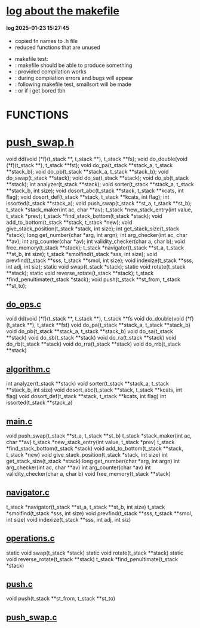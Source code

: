 # [log about the makefile](logmakefile.md)

####	log 2025-01-23 15:27:45
*	copied fn names to .h file
*	reduced functions that are unused
-	makefile test:
-	:	makefile should be able to produce something
-	:	provided compilation works
-	:	during compilation errors and bugs will appear
-	:	following makefile test, smallsort will be made
-	:	or if i get bored tbh


#	FUNCTIONS
#	[push_swap.h](push_swap.h)
void		dd(void (*f)(t_stack **, t_stack **), t_stack **fs);
void		do_double(void (*f)(t_stack **), t_stack **fst);
void		do_pa(t_stack **stack_a, t_stack **stack_b);
void		do_pb(t_stack **stack_a, t_stack **stack_b);
void		do_swap(t_stack **stack);
void		do_sa(t_stack **stack);
void		do_sb(t_stack **stack);
int		analyzer(t_stack **stack);
void		sorter(t_stack **stack_a, t_stack **stack_b, int size);
void		dosort_abc(t_stack **stack, t_stack **kcats, int flag);
void		dosort_def(t_stack **stack, t_stack **kcats, int flag);
int		issorted(t_stack **stack_a);
void		push_swap(t_stack **st_a, t_stack **st_b);
t_stack	*stack_maker(int ac, char **av);
t_stack	*new_stack_entry(int value, t_stack *prev);
t_stack	*find_stack_bottom(t_stack *stack);
void		add_to_bottom(t_stack **stack, t_stack *new);
void		give_stack_position(t_stack *stack, int size);
int		get_stack_size(t_stack *stack);
long    	get_number(char *arg, int argn);
int		arg_checker(int ac, char **av);
int		arg_counter(char *av);
int		validity_checker(char a, char b);
void		free_memory(t_stack **stack);
t_stack	*navigator(t_stack **st_a, t_stack **st_b, int size);
t_stack	*smolfind(t_stack *sss, int size);
void		prevfind(t_stack **sss, t_stack **smol, int size);
void		indexize(t_stack **sss, int adj, int siz);
static void swap(t_stack *stack);
static void rotate(t_stack **stack);
static void reverse_rotate(t_stack **stack);
t_stack	*find_penultimate(t_stack *stack);
void	push(t_stack **st_from, t_stack **st_to);

##	[do_ops.c](do_ops.c)
void		dd(void (*f)(t_stack **, t_stack **), t_stack **fs
void		do_double(void (*f)(t_stack **), t_stack **fst)
void		do_pa(t_stack **stack_a, t_stack **stack_b)
void		do_pb(t_stack **stack_a, t_stack **stack_b)
void		do_sa(t_stack **stack)
void		do_sb(t_stack **stack)
void		do_ra(t_stack **stack)
void		do_rb(t_stack **stack)
void		do_rra(t_stack **stack)
void		do_rrb(t_stack **stack)

##	[algorithm.c](algorithm.c)
int		analyzer(t_stack **stack)
void		sorter(t_stack **stack_a, t_stack **stack_b, int size)
void		dosort_abc(t_stack **stack, t_stack **kcats, int flag)
void		dosort_def(t_stack **stack, t_stack **kcats, int flag)
int		issorted(t_stack **stack_a)

##	[main.c](main.c)
void		push_swap(t_stack **st_a, t_stack **st_b)
t_stack	*stack_maker(int ac, char **av)
t_stack	*new_stack_entry(int value, t_stack *prev)
t_stack	*find_stack_bottom(t_stack *stack)
void		add_to_bottom(t_stack **stack, t_stack *new)
void		give_stack_position(t_stack *stack, int size)
int		get_stack_size(t_stack *stack)
long    	get_number(char *arg, int argn)
int		arg_checker(int ac, char **av)
int		arg_counter(char *av)
int		validity_checker(char a, char b)
void		free_memory(t_stack **stack)

##	[navigator.c](navigator.c)
t_stack	*navigator(t_stack **st_a, t_stack **st_b, int size)
t_stack	*smolfind(t_stack *sss, int size)
void	prevfind(t_stack **sss, t_stack **smol, int size)
void		indexize(t_stack **sss, int adj, int siz)

##	[operations.c](operations.c)
static void swap(t_stack *stack)
static void rotate(t_stack **stack)
static void reverse_rotate(t_stack **stack)
t_stack	*find_penultimate(t_stack *stack)

##	[push.c](push.c)
void	push(t_stack **st_from, t_stack **st_to)

##	[push_swap.c](push_swap.c)


[]()

[]()